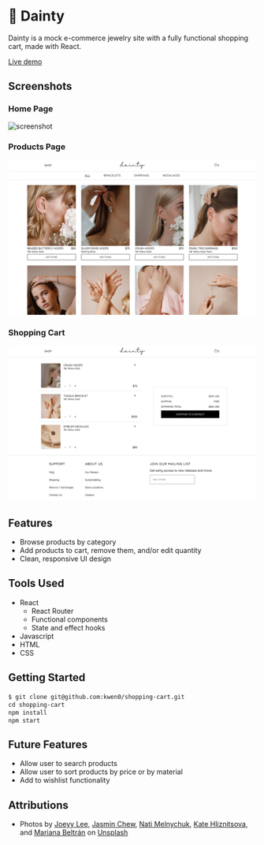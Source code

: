 # 💍 Dainty
Dainty is a mock e-commerce jewelry site with a fully functional shopping cart, made with React.

[Live demo](https://kwen0.github.io/shopping-cart/)

## Screenshots
### Home Page
<img width="700" alt="screenshot" src="./public/screenshot1.png">

### Products Page
<img width="700" alt="screenshot" src="./public/screenshot2.png">

### Shopping Cart
<img width="700" alt="screenshot" src="./public/screenshot3.png">

## Features
- Browse products by category
- Add products to cart, remove them, and/or edit quantity
- Clean, responsive UI design

## Tools Used
- React
    - React Router
    - Functional components
    - State and effect hooks
- Javascript
- HTML
- CSS

## Getting Started
```
$ git clone git@github.com:kwen0/shopping-cart.git
cd shopping-cart
npm install
npm start
```

## Future Features
- Allow user to search products
- Allow user to sort products by price or by material
- Add to wishlist functionality

## Attributions
- Photos by [Joeyy Lee](https://unsplash.com/@joeyy_anne), [Jasmin Chew](https://unsplash.com/@majestical_jasmin), [Nati Melnychuk](https://unsplash.com/@natinati), [Kate Hliznitsova](https://unsplash.com/@kate_gliz), and [Mariana Beltrán](https://unsplash.com/@ostranenie) on [Unsplash](https://unsplash.com/)

